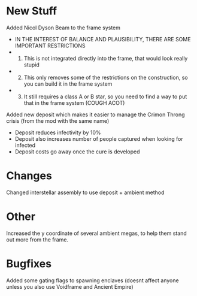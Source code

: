 # New Stuff
Added Nicol Dyson Beam to the frame system
- IN THE INTEREST OF BALANCE AND PLAUSIBILITY, THERE ARE SOME IMPORTANT RESTRICTIONS
- 1) This is not integrated directly into the frame, that would look really stupid
- 2) This only removes some of the restrictions on the construction, so you can build it in the frame system
- 3) It still requires a class A or B star, so you need to find a way to put that in the frame system (COUGH ACOT)

Added new deposit which makes it easier to manage the Crimon Throng crisis (from the mod with the same name)
- Deposit reduces infectivity by 10%
- Deposit also increases number of people captured when looking for infected
- Deposit costs go away once the cure is developed

# Changes
Changed interstellar assembly to use deposit + ambient method

# Other
Increased the y coordinate of several ambient megas, to help them stand out more from the frame.

# Bugfixes
Added some gating flags to spawning enclaves (doesnt affect anyone unless you also use Voidframe and Ancient Empire)